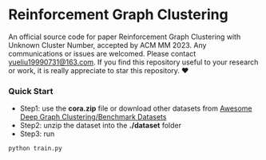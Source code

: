 # Reinforcement Graph Clustering

An official source code for paper Reinforcement Graph Clustering with Unknown Cluster Number, accepted by ACM MM 2023. Any communications or issues are welcomed. Please contact yueliu19990731@163.com. If you find this repository useful to your research or work, it is really appreciate to star this repository. ❤️

### Quick Start

- Step1: use the **cora.zip** file or download other datasets from [Awesome Deep Graph Clustering/Benchmark Datasets](https://github.com/yueliu1999/Awesome-Deep-Graph-Clustering#benchmark-datasets) 
- Step2: unzip the dataset into the **./dataset** folder
- Step3: run

```
python train.py
```
